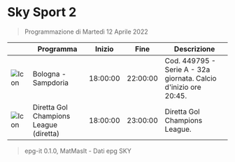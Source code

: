 # Sky Sport 2
> Programmazione di Martedì 12 Aprile 2022

||Programma|Inizio|Fine|Descrizione|
|---|---|---|---|---|
|![Icon](https://guidatv.sky.it/uuid/bf5239fd-5fba-452f-b38c-64f85df466f0/cover?md5ChecksumParam=a3495525348bfae1c2b6d7ceb85146ee)|Bologna - Sampdoria|18:00:00|22:00:00|Cod. 449795 - Serie A - 32a giornata. Calcio d&#039;inizio ore 20:45.
|![Icon](https://guidatv.sky.it/uuid/fb8e945d-e034-44ed-9e86-0b982d0c46e6/cover?md5ChecksumParam=38de43d988d1da841dad60dd183bdbf9)|Diretta Gol Champions League (diretta)|18:00:00|23:00:00|Diretta Gol Champions League.



 > epg-it 0.1.0, MatMasIt - Dati epg SKY